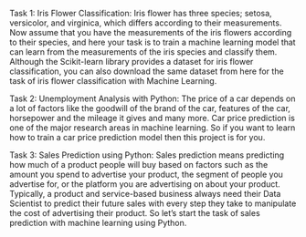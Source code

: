 Task 1: Iris Flower Classification: 
Iris flower has three species; setosa, versicolor, and virginica, which differs according to their measurements. Now assume that you have the measurements of the iris 
flowers according to their species, and here your task is to train a machine learning model that can learn from the measurements of the iris species and classify them.
Although the Scikit-learn library provides a dataset for iris flower classification, you can also download the same dataset from here for the task of iris flower
classification with Machine Learning.

Task 2: Unemployment Analysis with Python: 
The price of a car depends on a lot of factors like the goodwill of the brand of the car, features of the car, horsepower and the mileage it gives and many more. Car price prediction is one of the major research areas in machine learning. So if you want to learn how to train a car price prediction model then this project is for you.

Task 3: Sales Prediction using Python: 
Sales prediction means predicting how much of a product people will buy based on factors such as the amount you spend to advertise your product, the segment of people you advertise for, or the platform you are advertising on about your product.
Typically, a product and service-based business always need their Data Scientist to predict their future sales with every step they take to manipulate the cost of advertising their product. So let’s start the task of sales prediction with machine learning using Python.
